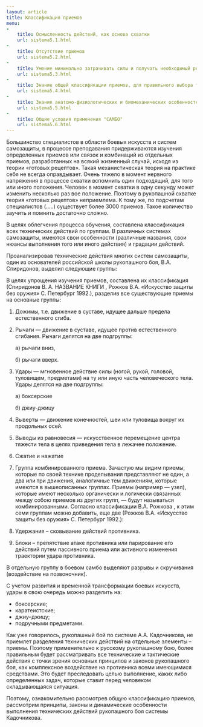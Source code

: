 ```yaml
---
layout: article
title: Классификация приемов
menu:
-
    title: Осмысленность действий, как основа схватки
    url: sistema5.1.html
-
    title: Отсутствие приемов
    url: sistema5.2.html
-
    title: Умение минимально затрачивать силы и получать необходимый результат (Экономичность)
    url: sistema5.3.html
-
    title: Знание общей классификации приемов, для правильного выбора технических и тактических действий
    url: sistema5.4.html
-
    title: Знание анатомо-физиологических и биомеханических особенностей, как одна из основ  рукопашного боя
    url: sistema5.5.html
-
    title: Общие условия применения "САМБО"
    url: sistema5.6.html
---
```


Большинство специалистов в области боевых искусств и систем самозащиты, в процессе преподавания придерживаются изучения определенных приемов или связок и комбинаций из отдельных приемов, разработанных на всякий жизненный случай, исходя из теории «готовых рецептов». Такая механистическая теория на практике себя не всегда оправдывает. Очень тяжело в момент нервного напряжения в процессе схватки вспомнить один подходящий, для того или иного положения. Человек в момент схватки в одну секунду может изменить несколько раз вое положение. Поэтому в рукопашной схватке теория «готовых рецептов» неприемлема. К тому же, по подсчетам специалистов (.....) существует более 3000 приемов. Такое количество заучить и помнить достаточно сложно.

В целях облегчения процесса обучения, составлена классификация всех технических действий по группам. В различных системах самозащиты, имеются свои особенности (различные названия, свои нюансы выполнения того или иного действия) и градации действий.

Проанализировав технические действия многих систем самозащиты, один из основателей российской школы рукопашного боя, В.А. Спиридонов, выделил следующие группы:

В целях упрощения изучения приемов, составлена их классификация (Спиридонов В. А. НАЗВАНИЕ КНИГИ , Рожков В.А. «Искусство защиты без оружия»  С. Петербург 1992.), разделив все существующие приемы на основные группы:
 
1. Дожимы, т.е. движение в суставе, идущее дальше предела естественного сгиба.
 
2. Рычаги — движение в суставе, идущее против естественного сгибания. Рычаги делятся на две подгруппы:
     
    а) рычаги вниз,
     
    б) рычаги вверх.
 
3. Удары — мгновенное действие силы (ногой, рукой, головой, туловищем, предметами) на ту или иную часть человеческого тела. Удары делятся на две подгруппы:
 
    а) боксерские 
     
    б) джиу-джицу
 
4. Выверты — движение конечностей, шеи или туловища вокруг их продольных осей.
 
5. Выводы из равновесия — искусственное перемещение центра тяжести тела в целях приведения тела в лежачее положение.
 
6. Сжатие и нажатие
 
7. Группа комбинированного приема. Зачастую мы видим приемы, которые по своей технике проделывания представляют не один, а два или три движения, аналогичные тем движениям, которые имеются в вышеописанных группах. Приемы (например — узел),
  которые имеют несколько органически и логически связанных между собою приемов из других групп, — будут называться комбинированными.
  Согласно классификации В.А. Рожкова , к этим семи группам можно добавить, еще две (Рожков В.А. «Искусство защиты без оружия»  С. Петербург 1992.):

8. Удержания – сковывание действий противника.

9. Блоки – препятствие атаке противника или парирование его действий путем пассивного приема или активного изменения траектории удара противника.

В отдельную группу в боевом самбо выделяют разрывы и скручивания (воздействие на позвоночник).

С учетом развития и временной трансформации боевых искусств, удары в свою очередь можно разделить на:

- боксерские;
- каратеистские;
- джиу–джицу;
- подручными предметами.

Как уже говорилось, рукопашный бой по системе А.А. Кадочникова, не приемлет разделения технических действий на отдельные элементы – приемы. Поэтому применительно к русскому рукопашному бою, более правильным будет рассматривать все технические и тактические действия с точки зрения основных принципов и законов рукопашного боя, как комплексное воздействие на противника всеми имеющимися средствами. Это будет преследовать целью выполнение, каких либо определенных задач, которые ставит перед человеком складывающаяся ситуация.

Поэтому, ознакомительно рассмотрев общую классификацию приемов, рассмотрим принципы, законы и динамические особенности выполнения технических действий рукопашного боя системы Кадочникова.